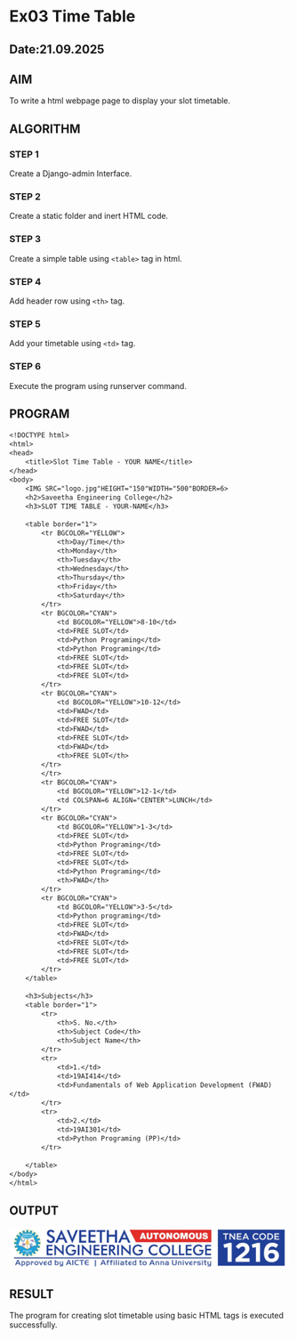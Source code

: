 # Ex03 Time Table
## Date:21.09.2025

## AIM
To write a html webpage page to display your slot timetable.

## ALGORITHM
### STEP 1
Create a Django-admin Interface.

### STEP 2
Create a static folder and inert HTML code.

### STEP 3
Create a simple table using ```<table>``` tag in html.

### STEP 4
Add header row using ```<th>``` tag.

### STEP 5
Add your timetable using ```<td>``` tag.

### STEP 6
Execute the program using runserver command.

## PROGRAM
```
<!DOCTYPE html>
<html>
<head>
    <title>Slot Time Table - YOUR NAME</title>
</head>
<body>
    <IMG SRC="logo.jpg"HEIGHT="150"WIDTH="500"BORDER=6>
    <h2>Saveetha Engineering College</h2>
    <h3>SLOT TIME TABLE - YOUR-NAME</h3>

    <table border="1">
        <tr BGCOLOR="YELLOW">
            <th>Day/Time</th>
            <th>Monday</th>
            <th>Tuesday</th>
            <th>Wednesday</th>
            <th>Thursday</th>
            <th>Friday</th>
            <th>Saturday</th>
        </tr>
        <tr BGCOLOR="CYAN">
            <td BGCOLOR="YELLOW">8-10</td>
            <td>FREE SLOT</td>
            <td>Python Programing</td>
            <td>Python Programing</td>
            <td>FREE SLOT</td>
            <td>FREE SLOT</td>
            <td>FREE SLOT</td>
        </tr>
        <tr BGCOLOR="CYAN">
            <td BGCOLOR="YELLOW">10-12</td>
            <td>FWAD</td>
            <td>FREE SLOT</td>
            <td>FWAD</td>
            <td>FREE SLOT</td>
            <td>FWAD</td>
            <th>FREE SLOT</th>
        </tr>
        </tr>
        <tr BGCOLOR="CYAN">
            <td BGCOLOR="YELLOW">12-1</td>
            <td COLSPAN=6 ALIGN="CENTER">LUNCH</td>
        </tr>
        <tr BGCOLOR="CYAN">
            <td BGCOLOR="YELLOW">1-3</td>
            <td>FREE SLOT</td>
            <td>Python Programing</td>
            <td>FREE SLOT</td>
            <td>FREE SLOT</td>
            <td>Python Programing</td>
            <th>FWAD</th>
        </tr>
        <tr BGCOLOR="CYAN">
            <td BGCOLOR="YELLOW">3-5</td>
            <td>Python programing</td>
            <td>FREE SLOT</td>
            <td>FWAD</td>
            <td>FREE SLOT</td>
            <td>FREE SLOT</td>
            <td>FREE SLOT</td>
        </tr>
    </table>

    <h3>Subjects</h3>
    <table border="1">
        <tr>
            <th>S. No.</th>
            <th>Subject Code</th>
            <th>Subject Name</th>
        </tr>
        <tr>
            <td>1.</td>
            <td>19AI414</td>
            <td>Fundamentals of Web Application Development (FWAD)</td>
        </tr>
        <tr>
            <td>2.</td>
            <td>19AI301</td>
            <td>Python Programing (PP)</td>
        </tr>
        
    </table>
</body>
</html>
```


## OUTPUT

![alt text](text/textapp/static/photo.jpg)

## RESULT
The program for creating slot timetable using basic HTML tags is executed successfully.
